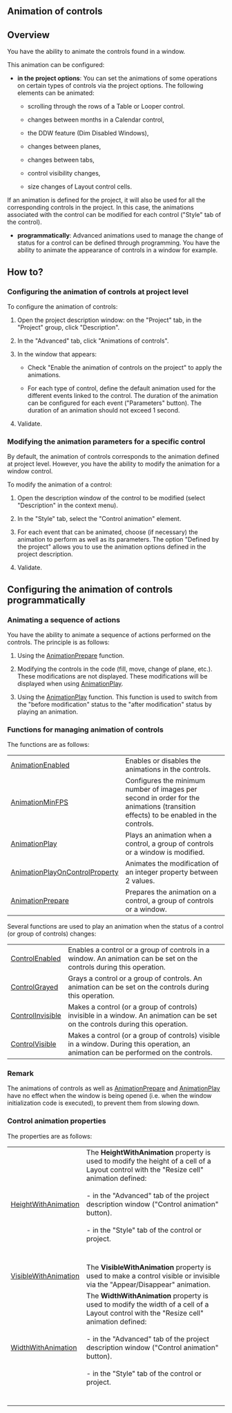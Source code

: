 


## Animation of controls
			



<a name="NOTE1"></a>
<a name="NOTE1_1"></a>


## Overview
<a name="overview_ELTTEXTE000182"></a>
You have the ability to animate the controls found in a window.

This animation can be configured:

- **in the project options**: You can set the animations of some operations on certain types of controls via the project options. The following elements can be animated:

	- scrolling through the rows of a Table or Looper control.

	- changes between months in a Calendar control, 

	- the DDW feature (Dim Disabled Windows), 

	- changes between planes,

	- changes between tabs,

	- control visibility changes,

	- size changes of Layout control cells.


If an animation is defined for the project, it will also be used for all the corresponding controls in the project. In this case, the animations associated with the control can be modified for each control ("Style" tab of the control).

- **programmatically**: Advanced animations used to manage the change of status for a control can be defined through programming. You have the ability to animate the appearance of controls in a window for example.




<a name="NOTE2"></a>
<a name="NOTE2_1"></a>


## How to?
<a name="how_ELTTEXTE000206"></a>


### Configuring the animation of controls at project level
<a name="configuring_the_animation_controls_project_level_ELTPARAGRAPHE000036"></a>

To configure the animation of controls:

1. Open the project description window: on the "Project" tab, in the "Project" group, click "Description".

2. In the "Advanced" tab, click "Animations of controls".

3. In the window that appears:

	- Check "Enable the animation of controls on the project" to apply the animations.

	- For each type of control, define the default animation used for the different events linked to the control. The duration of the animation can be configured for each event ("Parameters" button). The duration of an animation should not exceed 1 second. 




4. Validate.  



<a name="NOTE2_2"></a>


### Modifying the animation parameters for a specific control
<a name="modifying_the_animation_parameters_for_specific_control_ELTPARAGRAPHE000071"></a>

By default, the animation of controls corresponds to the animation defined at project level. However, you have the ability to modify the animation for a window control.

To modify the animation of a control: 

1. Open the description window of the control to be modified (select "Description" in the context menu).

2. In the "Style" tab, select the "Control animation" element.

3. For each event that can be animated, choose (if necessary) the animation to perform as well as its parameters. The option "Defined by the project" allows you to use the animation options defined in the project description.

4. Validate.  




<a name="NOTE3"></a>
<a name="NOTE3_1"></a>


## Configuring the animation of controls programmatically
<a name="configuring_the_animation_controls_programmatically_ELTTEXTE000236"></a>


### Animating a sequence of actions
<a name="animating_sequence_actions_ELTPARAGRAPHE000087"></a>

You have the ability to animate a sequence of actions performed on the controls. The principle is as follows:

1. Using the [AnimationPrepare](../WDLang1/1000017386.md) function.

2. Modifying the controls in the code (fill, move, change of plane, etc.). These modifications are not displayed. These modifications will be displayed when using [AnimationPlay](../WDLang1/1000017387.md).

3. Using the [AnimationPlay](../WDLang1/1000017387.md) function. This function is used to switch from the "before modification" status to the "after modification" status by playing an animation.



<a name="NOTE3_2"></a>


### Functions for managing animation of controls
<a name="functions_for_managing_animation_controls_ELTPARAGRAPHE000107"></a>The functions are as follows:



|   |   |
| --- | --- |
| [AnimationEnabled](../WDLang1/1000017399.md) | Enables or disables the animations in the controls. |
| [AnimationMinFPS](../WDLang1/1000017400.md) | Configures the minimum number of images per second in order for the animations (transition effects) to be enabled in the controls. |
| [AnimationPlay](../WDLang1/1000017387.md) | Plays an animation when a control, a group of controls or a window is modified. |
| [AnimationPlayOnControlProperty](../WDLang1/1000017398.md) | Animates the modification of an integer property between 2 values. |
| [AnimationPrepare](../WDLang1/1000017386.md) | Prepares the animation on a control, a group of controls or a window. |





Several functions are used to play an animation when the status of a control (or group of controls) changes:



|   |   |
| --- | --- |
| [ControlEnabled](../WDLang1/1000017377.md) | Enables a control or a group of controls in a window. An animation can be set on the controls during this operation. |
| [ControlGrayed](../WDLang1/1000017375.md) | Grays a control or a group of controls. An animation can be set on the controls during this operation. |
| [ControlInvisible](../WDLang1/1000017369.md) | Makes a control (or a group of controls) invisible in a window. An animation can be set on the controls during this operation. |
| [ControlVisible](../WDLang1/1000017338.md) | Makes a control (or a group of controls) visible in a window. During this operation, an animation can be performed on the controls. |




<a name="NOTE3_3"></a>


### Remark
<a name="remark_ELTPARAGRAPHE000118"></a>

The animations of controls as well as [AnimationPrepare](../WDLang1/1000017386.md) and [AnimationPlay](../WDLang1/1000017387.md) have no effect when the window is being opened (i.e. when the window initialization code is executed), to prevent them from slowing down.




<a name="NOTE3_4"></a>


### Control animation properties
<a name="control_animation_properties_ELTPARAGRAPHE000132"></a>The properties are as follows:



|   |   |
| --- | --- |
| [HeightWithAnimation](../Proprietes/1410087234.md) | The **HeightWithAnimation** property is used to modify the height of a cell of a Layout control with the "Resize cell" animation defined: <br><br>- in the "Advanced" tab of the project description window ("Control animation" button). <br><br>- in the "Style" tab of the control or project.<br><br><br> |
| [VisibleWithAnimation](../Proprietes/1410087232.md) | The **VisibleWithAnimation** property is used to make a control visible or invisible via the "Appear/Disappear" animation. |
| [WidthWithAnimation](../Proprietes/1410087240.md) | The **WidthWithAnimation** property is used to modify the width of a cell of a Layout control with the "Resize cell" animation defined: <br><br>- in the "Advanced" tab of the project description window ("Control animation" button). <br><br>- in the "Style" tab of the control or project.<br><br><br> |






